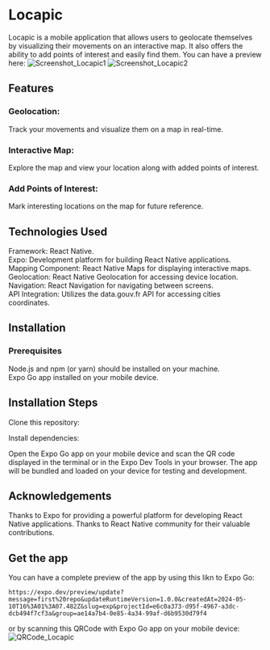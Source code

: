 # Locapic
Locapic is a mobile application that allows users to geolocate themselves by visualizing their movements on an interactive map. It also offers the ability to add points of interest and easily find them.
You can have a preview here:
![Screenshot_Locapic1](https://github.com/PalomaAubeau/locapic-backend/assets/154338327/238397ea-5f42-4129-bc0e-b07a9351e5cc) 
![Screenshot_Locapic2](https://github.com/PalomaAubeau/locapic-backend/assets/154338327/d13c2e83-bda4-4386-b9ae-090d149c4a32)

## Features
### Geolocation: 
Track your movements and visualize them on a map in real-time.
### Interactive Map: 
Explore the map and view your location along with added points of interest.
### Add Points of Interest: 
Mark interesting locations on the map for future reference.

## Technologies Used
Framework: React Native.\
Expo: Development platform for building React Native applications.\
Mapping Component: React Native Maps for displaying interactive maps.\
Geolocation: React Native Geolocation for accessing device location.\
Navigation: React Navigation for navigating between screens.\
API Integration: Utilizes the data.gouv.fr API for accessing cities coordinates.

## Installation
### Prerequisites
Node.js and npm (or yarn) should be installed on your machine.\
Expo Go app installed on your mobile device.

## Installation Steps
Clone this repository:


Install dependencies:


Open the Expo Go app on your mobile device and scan the QR code displayed in the terminal or in the Expo Dev Tools in your browser.
The app will be bundled and loaded on your device for testing and development.


## Acknowledgements
Thanks to Expo for providing a powerful platform for developing React Native applications.
Thanks to React Native community for their valuable contributions.

## Get the app
You can have a complete preview of the app by using this likn to Expo Go:
```
https://expo.dev/preview/update?message=first%20repo&updateRuntimeVersion=1.0.0&createdAt=2024-05-10T16%3A01%3A07.482Z&slug=exp&projectId=e6c0a373-d95f-4967-a3dc-dcb494f7cf3a&group=ae14a7b4-0e85-4a34-99af-d6b9530d79f4
```
or by scanning this QRCode with Expo Go app on your mobile device:\
![QRCode_Locapic](https://github.com/PalomaAubeau/locapic-backend/assets/154338327/df4af7d6-4dd9-495c-800f-59044881f098)
